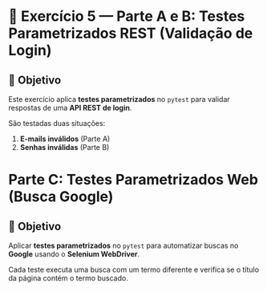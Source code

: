 # 🧪 Exercício 5 — Parte A e B: Testes Parametrizados REST (Validação de Login)

## 🎯 Objetivo
Este exercício aplica **testes parametrizados** no `pytest` para validar respostas de uma **API REST de login**.

São testadas duas situações:
1. **E-mails inválidos** (Parte A)
2. **Senhas inválidas** (Parte B)

# Parte C: Testes Parametrizados Web (Busca Google)

## 🎯 Objetivo
Aplicar **testes parametrizados** no `pytest` para automatizar buscas no **Google** usando o **Selenium WebDriver**.

Cada teste executa uma busca com um termo diferente e verifica se o título da página contém o termo buscado.

